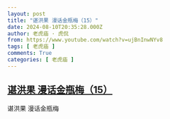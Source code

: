 ```yaml
---
layout: post
title: "谌洪果 漫话金瓶梅（15）"
date: 2024-08-10T20:35:28.000Z
author: 老虎庙 · 虎侃
from: https://www.youtube.com/watch?v=ujBnInwNYv8
tags: [ 老虎庙 ]
comments: True
categories: [ 老虎庙 ]
---
```

<!--1723322128000-->
[谌洪果 漫话金瓶梅（15）](https://www.youtube.com/watch?v=ujBnInwNYv8)
------

<div>
谌洪果 漫话金瓶梅
</div>
